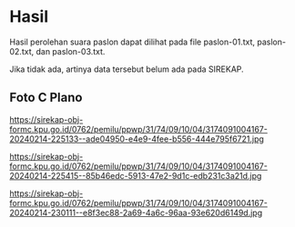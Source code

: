 # Hasil

Hasil perolehan suara paslon dapat dilihat pada file paslon-01.txt, paslon-02.txt, dan paslon-03.txt.

Jika tidak ada, artinya data tersebut belum ada pada SIREKAP.

## Foto C Plano

https://sirekap-obj-formc.kpu.go.id/0762/pemilu/ppwp/31/74/09/10/04/3174091004167-20240214-225133--ade04950-e4e9-4fee-b556-444e795f6721.jpg

https://sirekap-obj-formc.kpu.go.id/0762/pemilu/ppwp/31/74/09/10/04/3174091004167-20240214-225415--85b46edc-5913-47e2-9d1c-edb231c3a21d.jpg

https://sirekap-obj-formc.kpu.go.id/0762/pemilu/ppwp/31/74/09/10/04/3174091004167-20240214-230111--e8f3ec88-2a69-4a6c-96aa-93e620d6149d.jpg
